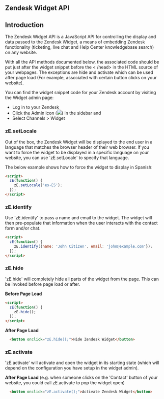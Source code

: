 ## Zendesk Widget API

## Introduction

The Zendesk Widget API is a JavaScript API for controlling the display and data passed to the Zendesk Widget, a means of embedding Zendesk functionality (ticketing, live chat and Help Center knowledgebase search) on any website.

With all the API methods documented below, the associated code should be put just after the widget snippet before the < /head> in the HTML source of your webpages. The exceptions are hide and activate which can be used after page load (For example, associated with certain button clicks on your website).

You can find the widget snippet code for your Zendesk account by visiting the Widget admin page:
* Log in to your Zendesk
* Click the Admin icon (![](http://zen-marketing-documentation.s3.amazonaws.com/docs/en/manage_icon.png)) in the sidebar and
* Select Channels >  Widget

### zE.setLocale

Out of the box, the Zendesk Widget will be displayed to the end user in a language that matches the browser header of their web browser. If you want to force the widget to be displayed in a specific language on your website, you can use 'zE.setLocale' to specify that language.

The below example shows how to force the widget to display in Spanish:

```html
<script>
  zE(function() {
    zE.setLocale('es-ES');
  });
</script>
```

### zE.identify

Use 'zE.identify' to pass a name and email to the widget. The widget will then pre-populate that information when the user interacts with the contact form and/or chat.

```html
<script>
  zE(function() {
    zE.identify({name: 'John Citizen', email: 'john@example.com'});
  });
</script>
```

### zE.hide

'zE.hide' will completely hide all parts of the widget from the page. This can be invoked before page load or after.

**Before Page Load**
```html
<script>
  zE(function() {
    zE.hide();
  });
</script>
```

**After Page Load**
```html
  <button onclick="zE.hide();">Hide Zendesk Widget</button>
```

### zE.activate

'zE.activate' will activate and open the widget in its starting state (which will depend on the configuration you have setup in the widget admin).

**After Page Load** (e.g. when someone clicks on the 'Contact' button of your website, you could call zE.activate to pop the widget open)
```html
  <button onclick="zE.activate();">Activate Zendesk Widget</button>
```
